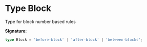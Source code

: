 
# Type Block

Type for block number based rules

<b>Signature:</b>

```typescript
type Block = 'before-block' | 'after-block' | 'between-blocks';
```
